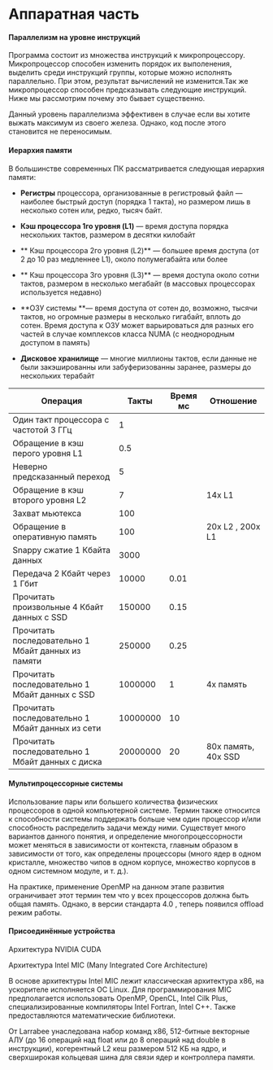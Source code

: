 # Аппаратная часть


#### Параллелизм на уровне инструкций 

Программа состоит из множества инструкций к микропроцессору. Микропроцессор способен изменить порядок их выполенения, выделить среди инструкций группы, которые можно исполнять параллельно. При этом, результат вычислений не изменится.Так же микропроцессор способен предсказывать следующие инструкций. Ниже мы рассмотрим почему это бывает существенно. 

Данный уровень параллелизма эффективен в случае если вы хотите выжать максимум из своего железа. Однако, код после этого становится не переносимым.  

#### Иерархия памяти 
В большинстве современных ПК рассматривается следующая иерархия памяти:

* **Регистры** процессора, организованные в регистровый файл — наиболее быстрый доступ (порядка 1 такта), но размером лишь в несколько сотен или, редко, тысяч байт.

* **Кэш процессора 1го уровня (L1)** — время доступа порядка нескольких тактов, размером в десятки килобайт

* ** Кэш процессора 2го уровня (L2)** — большее время доступа (от 2 до 10 раз медленнее L1), около полумегабайта или более

* ** Кэш процессора 3го уровня (L3)** — время доступа около сотни тактов, размером в несколько мегабайт (в массовых процессорах используется недавно)

* **ОЗУ системы **— время доступа от сотен до, возможно, тысячи тактов, но огромные размеры в несколько гигабайт, вплоть до сотен. Время доступа к ОЗУ может варьироваться для разных его частей в случае комплексов класса NUMA (с неоднородным доступом в память)

* **Дисковое хранилище** — многие миллионы тактов, если данные не были закэшированны или забуферизованны заранее, размеры до нескольких терабайт

| Операция | Такты | Время мс | Отношение |
| -- | -- | -- | -- |
|Один такт процессора с частотой 3 ГГц| 1 | | |
| Обращение в кэш перого уровня L1  | 0.5 |   |  |
| Неверно предсказанный переход     | 5   |   | |
| Обращение в кэш второго уровня L2 | 7  |   | 14x L1 |
| Захват мьютекса                   | 100 |   |  |
| Обращение в оперативную память | 100 |   |20x L2 , 200x L1|
| Snappy сжатие 1 Кбайта данных  | 3000 |   | |
| Передача 2 Кбайт через 1 Гбит|10000|0.01||
| Прочитать произвольные 4 Кбайт данных с SSD|150000 |0.15 ||
| Прочитать последовательно 1 Мбайт данных из памяти |250000|0.25||
| Прочитать последовательно 1 Мбайт данных  с SSD |1000000|1|4x память|
| Прочитать последовательно 1 Мбайт данных из сети|10000000|10||
| Прочитать последовательно 1 Мбайт данных с диска|20000000|20|80x память, 40х SSD|

#### Мультипроцессорные системы 
Использование пары или большего количества физических процессоров в одной компьютерной системе. Термин также относится к способности системы поддержать больше чем один процессор и/или способность распределить задачи между ними. Существует много вариантов данного понятия, и определение многопроцессорности может меняться в зависимости от контекста, главным образом в зависимости от того, как определены процессоры (много ядер в одном кристалле, множество чипов в одном корпусе, множество корпусов в одном системном модуле, и т. д.).

На практике, применение OpenMP  на данном этапе развития ограничивает этот термин тем что у всех процессоров должна быть общая память. Однако, в версии стандарта 4.0 , теперь появился offload  режим работы.

#### Присоединённые устройства
Архитектура NVIDIA CUDA

Архитектура Intel MIC (Many Integrated Core Architecture)

В основе архитектуры Intel MIC лежит классическая архитектура x86, на ускорителе исполняется ОС Linux. Для программирования MIC предполагается использовать OpenMP, OpenCL, Intel Cilk Plus, специализированные компиляторы Intel Fortran, Intel C++. Также предоставляются математические библиотеки.

От Larrabee унаследована набор команд x86, 512-битные векторные АЛУ (до 16 операций над float или до 8 операций над double в инструкции), когерентный L2 кеш размером 512 КБ на ядро, и сверхширокая кольцевая шина для связи ядер и контроллера памяти.